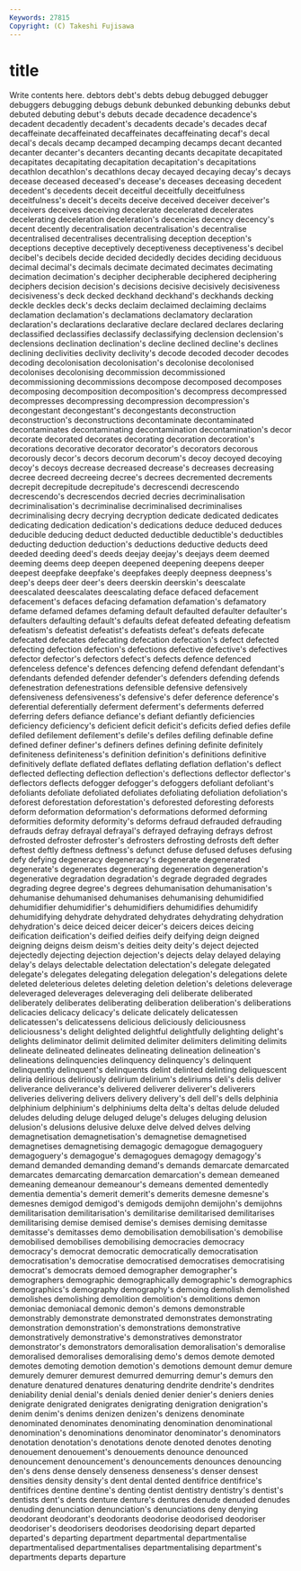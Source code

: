 ```yaml
---
Keywords: 27815 
Copyright: (C) Takeshi Fujisawa
---
```


# title

Write contents here.
 debtors debt's debts debug
debugged debugger debuggers debugging debugs debunk debunked debunking debunks debut
debuted debuting debut's debuts decade decadence decadence's decadent decadently decadent's
decadents decade's decades decaf decaffeinate decaffeinated decaffeinates decaffeinating decaf's decal
decal's decals decamp decamped decamping decamps decant decanted decanter decanter's
decanters decanting decants decapitate decapitated decapitates decapitating decapitation decapitation's decapitations
decathlon decathlon's decathlons decay decayed decaying decay's decays decease deceased
deceased's decease's deceases deceasing decedent decedent's decedents deceit deceitful deceitfully
deceitfulness deceitfulness's deceit's deceits deceive deceived deceiver deceiver's deceivers deceives
deceiving decelerate decelerated decelerates decelerating deceleration deceleration's decencies decency decency's
decent decently decentralisation decentralisation's decentralise decentralised decentralises decentralising deception deception's
deceptions deceptive deceptively deceptiveness deceptiveness's decibel decibel's decibels decide decided
decidedly decides deciding deciduous decimal decimal's decimals decimate decimated decimates
decimating decimation decimation's decipher decipherable deciphered deciphering deciphers decision decision's
decisions decisive decisively decisiveness decisiveness's deck decked deckhand deckhand's deckhands
decking deckle deckles deck's decks declaim declaimed declaiming declaims declamation
declamation's declamations declamatory declaration declaration's declarations declarative declare declared declares
declaring declassified declassifies declassify declassifying declension declension's declensions declination declination's
decline declined decline's declines declining declivities declivity declivity's decode decoded
decoder decodes decoding decolonisation decolonisation's decolonise decolonised decolonises decolonising decommission
decommissioned decommissioning decommissions decompose decomposed decomposes decomposing decomposition decomposition's decompress
decompressed decompresses decompressing decompression decompression's decongestant decongestant's decongestants deconstruction deconstruction's
deconstructions decontaminate decontaminated decontaminates decontaminating decontamination decontamination's decor decorate decorated
decorates decorating decoration decoration's decorations decorative decorator decorator's decorators decorous
decorously decor's decors decorum decorum's decoy decoyed decoying decoy's decoys
decrease decreased decrease's decreases decreasing decree decreed decreeing decree's decrees
decremented decrements decrepit decrepitude decrepitude's decrescendi decrescendo decrescendo's decrescendos decried
decries decriminalisation decriminalisation's decriminalise decriminalised decriminalises decriminalising decry decrying decryption
dedicate dedicated dedicates dedicating dedication dedication's dedications deduce deduced deduces
deducible deducing deduct deducted deductible deductible's deductibles deducting deduction deduction's
deductions deductive deducts deed deeded deeding deed's deeds deejay deejay's
deejays deem deemed deeming deems deep deepen deepened deepening deepens
deeper deepest deepfake deepfake's deepfakes deeply deepness deepness's deep's deeps
deer deer's deers deerskin deerskin's deescalate deescalated deescalates deescalating deface
defaced defacement defacement's defaces defacing defamation defamation's defamatory defame defamed
defames defaming default defaulted defaulter defaulter's defaulters defaulting default's defaults
defeat defeated defeating defeatism defeatism's defeatist defeatist's defeatists defeat's defeats
defecate defecated defecates defecating defecation defecation's defect defected defecting defection
defection's defections defective defective's defectives defector defector's defectors defect's defects
defence defenced defenceless defence's defences defencing defend defendant defendant's defendants
defended defender defender's defenders defending defends defenestration defenestrations defensible defensive
defensively defensiveness defensiveness's defensive's defer deference deference's deferential deferentially deferment
deferment's deferments deferred deferring defers defiance defiance's defiant defiantly deficiencies
deficiency deficiency's deficient deficit deficit's deficits defied defies defile defiled
defilement defilement's defile's defiles defiling definable define defined definer definer's
definers defines defining definite definitely definiteness definiteness's definition definition's definitions
definitive definitively deflate deflated deflates deflating deflation deflation's deflect deflected
deflecting deflection deflection's deflections deflector deflector's deflectors deflects defogger defogger's
defoggers defoliant defoliant's defoliants defoliate defoliated defoliates defoliating defoliation defoliation's
deforest deforestation deforestation's deforested deforesting deforests deform deformation deformation's deformations
deformed deforming deformities deformity deformity's deforms defraud defrauded defrauding defrauds
defray defrayal defrayal's defrayed defraying defrays defrost defrosted defroster defroster's
defrosters defrosting defrosts deft defter deftest deftly deftness deftness's defunct
defuse defused defuses defusing defy defying degeneracy degeneracy's degenerate degenerated
degenerate's degenerates degenerating degeneration degeneration's degenerative degradation degradation's degrade degraded
degrades degrading degree degree's degrees dehumanisation dehumanisation's dehumanise dehumanised dehumanises
dehumanising dehumidified dehumidifier dehumidifier's dehumidifiers dehumidifies dehumidify dehumidifying dehydrate dehydrated
dehydrates dehydrating dehydration dehydration's deice deiced deicer deicer's deicers deices
deicing deification deification's deified deifies deify deifying deign deigned deigning
deigns deism deism's deities deity deity's deject dejected dejectedly dejecting
dejection dejection's dejects delay delayed delaying delay's delays delectable delectation
delectation's delegate delegated delegate's delegates delegating delegation delegation's delegations delete
deleted deleterious deletes deleting deletion deletion's deletions deleverage deleveraged deleverages
deleveraging deli deliberate deliberated deliberately deliberates deliberating deliberation deliberation's deliberations
delicacies delicacy delicacy's delicate delicately delicatessen delicatessen's delicatessens delicious deliciously
deliciousness deliciousness's delight delighted delightful delightfully delighting delight's delights deliminator
delimit delimited delimiter delimiters delimiting delimits delineate delineated delineates delineating
delineation delineation's delineations delinquencies delinquency delinquency's delinquent delinquently delinquent's delinquents
delint delinted delinting deliquescent deliria delirious deliriously delirium delirium's deliriums
deli's delis deliver deliverance deliverance's delivered deliverer deliverer's deliverers deliveries
delivering delivers delivery delivery's dell dell's dells delphinia delphinium delphinium's
delphiniums delta delta's deltas delude deluded deludes deluding deluge deluged
deluge's deluges deluging delusion delusion's delusions delusive deluxe delve delved
delves delving demagnetisation demagnetisation's demagnetise demagnetised demagnetises demagnetising demagogic demagogue
demagoguery demagoguery's demagogue's demagogues demagogy demagogy's demand demanded demanding demand's
demands demarcate demarcated demarcates demarcating demarcation demarcation's demean demeaned demeaning
demeanour demeanour's demeans demented dementedly dementia dementia's demerit demerit's demerits
demesne demesne's demesnes demigod demigod's demigods demijohn demijohn's demijohns demilitarisation
demilitarisation's demilitarise demilitarised demilitarises demilitarising demise demised demise's demises demising
demitasse demitasse's demitasses demo demobilisation demobilisation's demobilise demobilised demobilises demobilising
democracies democracy democracy's democrat democratic democratically democratisation democratisation's democratise democratised
democratises democratising democrat's democrats demoed demographer demographer's demographers demographic demographically
demographic's demographics demographics's demography demography's demoing demolish demolished demolishes demolishing
demolition demolition's demolitions demon demoniac demoniacal demonic demon's demons demonstrable
demonstrably demonstrate demonstrated demonstrates demonstrating demonstration demonstration's demonstrations demonstrative demonstratively
demonstrative's demonstratives demonstrator demonstrator's demonstrators demoralisation demoralisation's demoralise demoralised demoralises
demoralising demo's demos demote demoted demotes demoting demotion demotion's demotions
demount demur demure demurely demurer demurest demurred demurring demur's demurs
den denature denatured denatures denaturing dendrite dendrite's dendrites deniability denial
denial's denials denied denier denier's deniers denies denigrate denigrated denigrates
denigrating denigration denigration's denim denim's denims denizen denizen's denizens denominate
denominated denominates denominating denomination denominational denomination's denominations denominator denominator's denominators
denotation denotation's denotations denote denoted denotes denoting denouement denouement's denouements
denounce denounced denouncement denouncement's denouncements denounces denouncing den's dens dense
densely denseness denseness's denser densest densities density density's dent dental
dented dentifrice dentifrice's dentifrices dentine dentine's denting dentist dentistry dentistry's
dentist's dentists dent's dents denture denture's dentures denude denuded denudes
denuding denunciation denunciation's denunciations deny denying deodorant deodorant's deodorants deodorise
deodorised deodoriser deodoriser's deodorisers deodorises deodorising depart departed departed's departing
department departmental departmentalise departmentalised departmentalises departmentalising department's departments departs departure
